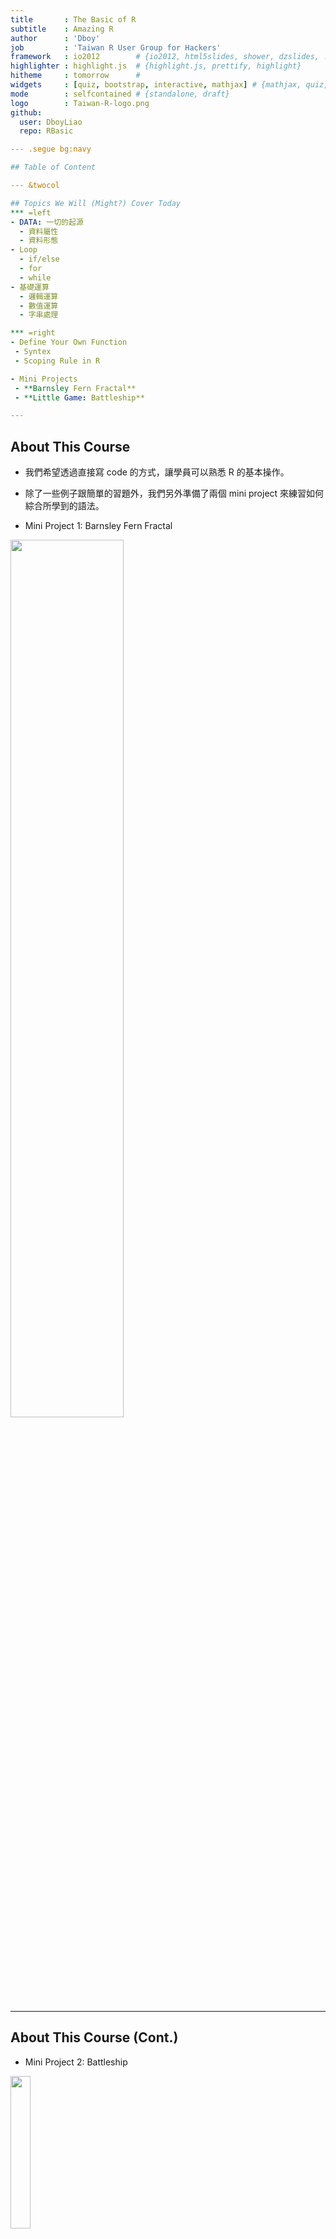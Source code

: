```yaml
---
title       : The Basic of R
subtitle    : Amazing R
author      : 'Dboy'
job         : 'Taiwan R User Group for Hackers'
framework   : io2012        # {io2012, html5slides, shower, dzslides, ...}
highlighter : highlight.js  # {highlight.js, prettify, highlight}
hitheme     : tomorrow      # 
widgets     : [quiz, bootstrap, interactive, mathjax] # {mathjax, quiz, bootstrap}
mode        : selfcontained # {standalone, draft}
logo        : Taiwan-R-logo.png
github:
  user: DboyLiao
  repo: RBasic

--- .segue bg:navy

## Table of Content

--- &twocol

## Topics We Will (Might?) Cover Today
*** =left
- DATA: 一切的起源
  - 資料屬性
  - 資料形態
- Loop
  - if/else
  - for
  - while
- 基礎運算
  - 邏輯運算
  - 數值運算
  - 字串處理

*** =right
- Define Your Own Function
 - Syntex
 - Scoping Rule in R

- Mini Projects
 - **Barnsley Fern Fractal**
 - **Little Game: Battleship**

---
```


## About This Course

- 我們希望透過直接寫 code 的方式，讓學員可以熟悉 R 的基本操作。

- 除了一些例子跟簡單的習題外，我們另外準備了兩個 mini project 來練習如何綜合所學到的語法。

- Mini Project 1: Barnsley Fern Fractal

<img src="assets/img/Barnsley.gif" height="60%" width="60%" />

--- 

## About This Course (Cont.)

- Mini Project 2: Battleship

<img src="assets/img/battle_ship.gif" height="25%" width="25%" />

---

## Learning Pace

- 如果你沒什麼程式經驗，那可以跟著講解的進度一步一步來。

- 如果你本身已經有一些程式經驗，只是需要練習語法，強烈建議直接跳到後面去。
> 1. 為達到最大的練習量，兩個 mini project 希望都**不要**使用我們提供之模板。
> 2. 如果碰到什麼問題，基本上往前面找應該都能找到需要的方法。
> 3. Go Go Go!!

---

## Before We Start
It is good to have some handy commands at hands.
- getwd() / setwd()
- ? / ??: The helper function. (ex: ?getwd)

--- .segue bg:navy

## Data: Where the Story Begins

--- &twocol

## DATA: 一切的起源
*** =left
以資料屬性來分：
- Character (字串)
- Integer (整數)
- Numeric (雙浮點數 / 實數)
- Logical (邏輯值)
- Complex (複數)

*** =right
以資料形態來分：
- 一般變數
- Vector
- Matrix (Array)
- Factor and Data Frame

---

## 基本賦值語法

```r
(x <- 'R is easy to learn!')
(y <- 3)
(z <- pi)
(k <- 1 + 2i)
```

```
## [1] "R is easy to learn!"
```

```
## [1] 3
```

```
## [1] 3.142
```

```
## [1] 1+2i
```


--- .segue bg:green

## Logical


---

## Logical


```r
bol1 <- T
bol2 <- TRUE
bol3 <- F
bol1 == bol2
```

[1] TRUE

```r
bol1 & bol2
```

[1] TRUE

```r
bol3 | 4 > 5 
```

[1] FALSE

---

## Logical (續)


```r
4 > 2
```

[1] TRUE

```r
1 >= 2
```

[1] FALSE

```r
'Dboy' == 'Dboy'
```

[1] TRUE

```r
a <- NA
a == NA     # 要用 is.na(a) 才會回傳 TRUE。(另外還有 is.nan)
```

[1] NA


---

## Fun Time

### 於 Console 中依續執行下列程式碼。

1. my_vec <- c(1, 2, 5, 90, 37)
2. ind <- my_vec >= 5
3. sum(my_vec) 


---

## Fun Time

### 於 Console 中依續執行下列程式碼。

1. my_vec <- c(1, 2, 5, 90, 37)
2. ind <- my_vec >= 5
3. sum(my_vec) 

`猜猜看答案會是多少? (sum 是 R 中的內建函式，用以求和。)`


--- .segue bg:navy

## Loops

--- .segue bg:green

## If Loop

---

## If Loop

### if / else
Syntex:

    if (condition_1){
        #Do something here....
    } else if (conditon_2){
        #Do something here
    } else {
        #Do something here
    }


Note: **else if** and **else** are optional.

---

## If Loop (Cont.)

Exercise:

1. 定義一個變數 value，並隨意給予一個數值。

2. 寫個 **if**/**else if**/**else** 迴圈:

   1. 若 value > 100 或 < -100，執行 print('Extreme')。
   
   2. 若 value <= 60 且 value >= 40，執行 print('Median')。
   
   3. 其餘狀況，執行 print('Normal')

--- .segue bg:green

## For Loop

---

## For Loop

### Syntex:

    for (iterator){
        #Do something here....
    } 

### Example: 土炮 sum()


```r
# 從 1 加到 10
final_result <- 0
for (i in 1:10){
        final_result <- final_result + i
}
(final_result)
```

```
## [1] 55
```

--- .segue bg:green

## While Loop

---

## While Loop

### Syntex:

    while (condition_1){
        #Do something here....
    } 

### Example:


    while (T){
            handsome <- readline('Are you handsome? ')
            if (handsome == 'yes'){
                    print('Really....!?')
            } else {
                    print('Now we are talking.')
                    break
            }
    }


---

## While Loop (Cont.)

<img src="assets/img/while.gif" height="60%" width="60%" />

---

## While Loop (Cont.)

<img src="assets/img/while.gif" height="60%" width="60%" />

### Exercise

> 1. 那如果要把上述程式改成電腦不斷詢問 "Do you like to code?" 呢?
> 2. 至於要回答 'yes' or 'no' 才會停....


--- .segue bg:navy

## Vector, List, Factor, Data Frame and Matrix


--- .segue bg:green

## Vector

---

## Vector

- c(): concatenation function

- 範例：


```r
vec1 <- c(1, 2, 3)
vec2 <- c('a', 'b', 'c')
```

- vector 中所有元素都必須是同一種資料屬性。

- Named Vector:


```r
Bob <- c(age = 27, height = 187, weight = 80)
Bob
```

```
##    age height weight 
##     27    187     80
```

---

## **Funtime**

```r
mix_vec1 <- c('a', 2)
mix_vec2 <- c(2, T)
```
猜看看結果會如何?

> 1. [1] "a" "2"
> 2. [1] 2 1
> 3. Why??


---

## Useful Methods (Vector)
- length(): 
  - 語法: **length(my_vec)**
  - 傳回 my_vect 的長度
- +, -, *, /:
  - 語法: **my_vec + other_vec**
  - 注意: R 中所有運算皆向量化。(element by element operation)
- names():
 - 語法: **names(my_vec)**
 - 傳回 my_vec 各維度的名字。
- []:
 - 語法: **my_vec[index]**
 - 傳回 my_vec 的第 index 個元素。


---

## Examples


```r
vec1 <- c(1, 2, 3)
vec2 <- c(4, 5, 6)
vec1 + vec2
vec1 - vec2
vec1 * vec2
vec1[1] + vec2[3]
```

```
## [1] 5 7 9
```

```
## [1] -3 -3 -3
```

```
## [1]  4 10 18
```

```
## [1] 7
```

---

## Examples (Cont.)


```r
names(Bob)
Bob['age']   # reference by name.
```

```
## [1] "age"    "height" "weight"
```

```
## age 
##  27
```

---

## Exercise

定義一個向量 me 記錄自己的身高(公分)、體重(公斤)與年齡。

---

## Exercise

定義一個向量 me 記錄自己的身高(公分)、體重(公斤)與年齡。

`如果我還想記錄頭髮的顏色跟電話號碼呢?`

> 1. 把 hair_color='Black' 存進去?
> 2. 如果電話是 +886 911333966 呢?


--- .segue bg:green

## List

---

## List

- list 是非常方便好用的資料形態。尤其是需儲存不同類型資料的時候，特別好用。

- Vector, Matrix, Data Frame and List.

- 還記得剛剛提過的優先順序嗎？
 - c(1, '2')
 - c(1, T)

- 比較：
 - list(1, '2')
 - list(1, T)

---

## List: Examples


```r
Bob <- list(age=27, weight = 80,
            favorite_data_name = 'iris', favorite_data = iris)
(age1 <- Bob[1])
class(age1)
(age2 <- Bob[[1]])
class(age2)
```

```
## $age
## [1] 27
```

```
## [1] "list"
```

```
## [1] 27
```

```
## [1] "numeric"
```

---

## List: Examples (Cont.)


```r
(Age_and_DataName <- Bob[c(1, 3)])
head(Bob[['favorite_data']])
```

```
## $age
## [1] 27
## 
## $favorite_data_name
## [1] "iris"
```

```
##   Sepal.Length Sepal.Width Petal.Length Petal.Width Species
## 1          5.1         3.5          1.4         0.2  setosa
## 2          4.9         3.0          1.4         0.2  setosa
## 3          4.7         3.2          1.3         0.2  setosa
## 4          4.6         3.1          1.5         0.2  setosa
## 5          5.0         3.6          1.4         0.2  setosa
## 6          5.4         3.9          1.7         0.4  setosa
```


---

## Play With List

### `Warmup for Battleship Mini Project: Drawing the Map`


```r
map =list(c('O', 'O', 'O', 'O', 'O'),
          c('O', 'O', 'O', 'O', 'O'),
          c('O', 'O', 'O', 'O', 'O'),
          c('O', 'O', 'O', 'O', 'O'),
          c('O', 'O', 'O', 'O', 'O'))
for (i in 1:length(map)){
        print(map[[i]])
}
```

```
## [1] "O" "O" "O" "O" "O"
## [1] "O" "O" "O" "O" "O"
## [1] "O" "O" "O" "O" "O"
## [1] "O" "O" "O" "O" "O"
## [1] "O" "O" "O" "O" "O"
```

--- .segue bg:green

## Factor and Data Frame


---

## Factor and Data Frame

- R 中有很多內建資料庫，其中包括你不可以不知道的 iris 資料庫。

- 用法也很簡單，只要輸入以下指令：


```r
data(iris)
head(iris)
```

```
##   Sepal.Length Sepal.Width Petal.Length Petal.Width Species
## 1          5.1         3.5          1.4         0.2  setosa
## 2          4.9         3.0          1.4         0.2  setosa
## 3          4.7         3.2          1.3         0.2  setosa
## 4          4.6         3.1          1.5         0.2  setosa
## 5          5.0         3.6          1.4         0.2  setosa
## 6          5.4         3.9          1.7         0.4  setosa
```

---

## Factor and Data Frame (Cont.)

1. names(iris) 將可以看到 iris 所有欄位的名字。

2. 關於 factor ，我們來看看下面這個例子。


```r
Species <- iris[, 'Species']
class(Species)                  # R 會告訴你他是個 factor。
Species2 <- as.numeric(Species) # 直接把 factor 轉成 numeric 向量。
Species2
# 你覺得上面這行 code 會跑出什麼呢? 試試看吧!
```

---

## Useful Functions for Data Frame

給定一個名叫 data 的 data frame

- names(data): 傳回 data 的所有欄位名稱。

- nrow(data)/ncol(data): 傳回 data 的列 / 行數目。

- head(data, n)/tail(data, n)/View(data)

- which(exp)

- sort/order

- max/min

- rbind/cbind: merge different data frames

---

## Examples: iris


```r
nrow(iris)    # 顯示 iris 的列數
ncol(iris)    # 顯示 iris 的行數
dim(iris)     # 顯示 iris 的行、列數
names(iris)   # 顯示 iris 的欄位名稱
```

```
## [1] 150
```

```
## [1] 5
```

```
## [1] 150   5
```

```
## [1] "Sepal.Length" "Sepal.Width"  "Petal.Length" "Petal.Width" 
## [5] "Species"
```

---

## Examples: iris (Cont.)


```r
head(iris, n = 10)    # 顯示 iris 前 10 筆資料 (預設為 6 筆)
```

```
##    Sepal.Length Sepal.Width Petal.Length Petal.Width Species
## 1           5.1         3.5          1.4         0.2  setosa
## 2           4.9         3.0          1.4         0.2  setosa
## 3           4.7         3.2          1.3         0.2  setosa
## 4           4.6         3.1          1.5         0.2  setosa
## 5           5.0         3.6          1.4         0.2  setosa
## 6           5.4         3.9          1.7         0.4  setosa
## 7           4.6         3.4          1.4         0.3  setosa
## 8           5.0         3.4          1.5         0.2  setosa
## 9           4.4         2.9          1.4         0.2  setosa
## 10          4.9         3.1          1.5         0.1  setosa
```

---

## Examples: iris (Cont.)


```r
tail(iris, n = 10)    # 顯示 iris 後 10 筆資料 (預設為 6 筆)
```

```
##     Sepal.Length Sepal.Width Petal.Length Petal.Width   Species
## 141          6.7         3.1          5.6         2.4 virginica
## 142          6.9         3.1          5.1         2.3 virginica
## 143          5.8         2.7          5.1         1.9 virginica
## 144          6.8         3.2          5.9         2.3 virginica
## 145          6.7         3.3          5.7         2.5 virginica
## 146          6.7         3.0          5.2         2.3 virginica
## 147          6.3         2.5          5.0         1.9 virginica
## 148          6.5         3.0          5.2         2.0 virginica
## 149          6.2         3.4          5.4         2.3 virginica
## 150          5.9         3.0          5.1         1.8 virginica
```

---

## Examples: iris (Cont.)


```r
ind1 <- which(iris[, 'Sepal.Length'] >= 6.5 & iris[, 'Species'] == 'virginica')
class(ind1)
iris1 <- iris[ind1, ]
head(iris1)
```

```
## [1] "integer"
```

```
##     Sepal.Length Sepal.Width Petal.Length Petal.Width   Species
## 103          7.1         3.0          5.9         2.1 virginica
## 105          6.5         3.0          5.8         2.2 virginica
## 106          7.6         3.0          6.6         2.1 virginica
## 108          7.3         2.9          6.3         1.8 virginica
## 109          6.7         2.5          5.8         1.8 virginica
## 110          7.2         3.6          6.1         2.5 virginica
```

---

## Examples: iris (Cont.)


```r
ind2 <- which(iris[, 'Sepal.Length'] < 5.8 & iris[, 'Species'] == 'setosa')
iris2 <- iris[ind2, ]
head(iris2)
```

```
##   Sepal.Length Sepal.Width Petal.Length Petal.Width Species
## 1          5.1         3.5          1.4         0.2  setosa
## 2          4.9         3.0          1.4         0.2  setosa
## 3          4.7         3.2          1.3         0.2  setosa
## 4          4.6         3.1          1.5         0.2  setosa
## 5          5.0         3.6          1.4         0.2  setosa
## 6          5.4         3.9          1.7         0.4  setosa
```

---

## Examples: iris (Cont.)


```r
iris3 <- rbind(iris1, iris2)
head(iris3)
```

```
##     Sepal.Length Sepal.Width Petal.Length Petal.Width   Species
## 103          7.1         3.0          5.9         2.1 virginica
## 105          6.5         3.0          5.8         2.2 virginica
## 106          7.6         3.0          6.6         2.1 virginica
## 108          7.3         2.9          6.3         1.8 virginica
## 109          6.7         2.5          5.8         1.8 virginica
## 110          7.2         3.6          6.1         2.5 virginica
```

---

## Examples: iris (Cont.)


```r
iris4 <- cbind(iris1[1:10, ], iris2[1:10, ])
head(iris4)   # View(iris4)
```

```
##     Sepal.Length Sepal.Width Petal.Length Petal.Width   Species
## 103          7.1         3.0          5.9         2.1 virginica
## 105          6.5         3.0          5.8         2.2 virginica
## 106          7.6         3.0          6.6         2.1 virginica
## 108          7.3         2.9          6.3         1.8 virginica
## 109          6.7         2.5          5.8         1.8 virginica
## 110          7.2         3.6          6.1         2.5 virginica
##     Sepal.Length Sepal.Width Petal.Length Petal.Width Species
## 103          5.1         3.5          1.4         0.2  setosa
## 105          4.9         3.0          1.4         0.2  setosa
## 106          4.7         3.2          1.3         0.2  setosa
## 108          4.6         3.1          1.5         0.2  setosa
## 109          5.0         3.6          1.4         0.2  setosa
## 110          5.4         3.9          1.7         0.4  setosa
```

---

## Examples: iris (Cont.)


```r
sort(iris[1:30, 2])
ind5 <- order(iris[, 'Sepal.Length'], iris[, 'Petal.Length'])
ind5[1:20]
class(ind5)
iris5 <- iris[ind5, ]
```

```
##  [1] 2.9 3.0 3.0 3.0 3.0 3.1 3.1 3.2 3.2 3.3 3.4 3.4 3.4 3.4 3.4 3.4 3.4
## [18] 3.5 3.5 3.5 3.6 3.6 3.7 3.7 3.8 3.8 3.9 3.9 4.0 4.4
```

```
##  [1] 14 39 43  9 42 23  7 48  4  3 30 13 46 12 31 25  2 38 10 35
```

```
## [1] "integer"
```

---

## Examples: iris (Cont.)


```r
head(iris5)
```

```
##    Sepal.Length Sepal.Width Petal.Length Petal.Width Species
## 14          4.3         3.0          1.1         0.1  setosa
## 39          4.4         3.0          1.3         0.2  setosa
## 43          4.4         3.2          1.3         0.2  setosa
## 9           4.4         2.9          1.4         0.2  setosa
## 42          4.5         2.3          1.3         0.3  setosa
## 23          4.6         3.6          1.0         0.2  setosa
```

---

## Examples: iris (Cont.)

我們也可以改變欄位的名字。


```r
iris6 <- iris
colnames(iris6) <- c('SLength', 'SWidth', 'PLength', 'PWidth', 'Sp')
# 也可以用 names(iris6) <- c('SLength', 'SWidth', 'PLength', 'PWidth', 'Sp')
head(iris6)
```

```
##   SLength SWidth PLength PWidth     Sp
## 1     5.1    3.5     1.4    0.2 setosa
## 2     4.9    3.0     1.4    0.2 setosa
## 3     4.7    3.2     1.3    0.2 setosa
## 4     4.6    3.1     1.5    0.2 setosa
## 5     5.0    3.6     1.4    0.2 setosa
## 6     5.4    3.9     1.7    0.4 setosa
```


---

## Play With It And You Will Master It!

我們用房貸餘額資料來練習!

`之後會在 ETL 課程再度碰到它，也會學到進階的資料處理技巧。`


---

## Play With It And You Will Master It!

我們用房貸餘額資料來練習!

`之後會在 ETL 課程再度碰到它，也會學到進階的資料處理技巧。`

到[這裡](https://raw.githubusercontent.com/ntuaha/TWFS/master/db/cl_info_other.csv)下載檔案。(cl_info_other.csv)


---

## Play With It And You Will Master It!



```r
# read.table 小技巧。
tmp <- read.table('./cl_info_other.csv', sep = ',',
                 stringsAsFactors = F, header = T, nrows = 1000)
colClasses <- sapply(DF, class)
DF <- read.table('./cl_info_other.csv', sep = ',',
                 header = T, colClasses = colClasses)
```

Exercises:

1. 顯示 DF 前 20 筆資料與所有欄位的名稱。
3. 將 mortgage_cnt < 2053 的資料另外儲存成 banks_below。
4. 將 mortgage_cnt >= 22538 的資料另外儲存成 banks_above。
5. 將 banks_below 與 banks_above 合併。
6. 將 DF 先依 mortgage_cnt 再依 mortgage_bal 排序。(Hint: order)

--- .segue bg:green

## Matrix

---

## Matrix

- 語法: **matrix(elements, norw, ncol, byrow = F)**
- 例子: 

```r
My_matrix1 <- matrix(1:6, 2, 3)
My_matrix2 <- matrix(1:6, 2, 3, byrow = T)
My_matrix1
My_matrix2
```

```
##      [,1] [,2] [,3]
## [1,]    1    3    5
## [2,]    2    4    6
```

```
##      [,1] [,2] [,3]
## [1,]    1    2    3
## [2,]    4    5    6
```

---

## Basic Operations on Matrix

- **+, -, *, /**
- 例子:

```r
My_matrix1 + My_matrix2
My_matrix1 * My_matrix2
```

```
##      [,1] [,2] [,3]
## [1,]    2    5    8
## [2,]    6    9   12
```

```
##      [,1] [,2] [,3]
## [1,]    1    6   15
## [2,]    8   20   36
```

---

## Basic Operation on Matrix (Cont.)

- **%*%**: Matrix Mulplication
- **t()**: Transpose
- 例子:

```r
vec <- c(1:3)
(t(vec))
```

```
##      [,1] [,2] [,3]
## [1,]    1    2    3
```

---

## Basic Operation on Matrix (Cont.)

- **%*%**: Matrix Mulplication
- **t()**: Transpose
- 例子:



```r
my_vec <- matrix(1:3, ncol = 1) # 用 c() 也跑得動。
My_matrix1 %*% my_vec
```

```
##      [,1]
## [1,]   22
## [2,]   28
```

```r
My_matrix1 %*% t(my_vec)
```

```
## Error: 非調和引數
```


---

## Basic Operation on Matrix (Cont.)

- **my_matrix[row_index, col_index]**
- 例子:

```r
My_matrix1[1, c(1, 3)]
```

```
## [1] 1 5
```

```r
My_matrix2[, c(2, 3)]
```

```
##      [,1] [,2]
## [1,]    2    3
## [2,]    5    6
```

---

## Basic Operation on Matrix (Cont.)

- **dim()**: Dimension
- 例子:

```r
dim(My_matrix1)
```

```
## [1] 2 3
```

> 1. 記得常常確認矩陣的維度。

> 2. 尤其是在做複雜的模型時，維度是個非常好的指標。


--- .segue bg:navy

## Mini Project 1: Barnsley Fern Fractal

---

## Mini Project 1: Barnsley Fern Fractal

- 起始點:
<img src="assets/img/Barnsley_Fern_0.png" height="11.5%" width="11.5%"/>

- With 5% probability:
<img src="assets/img/Barnsley_Fern_1.png" height="25%" width="25%"/>

- With 81% probability:
<img src="assets/img/Barnsley_Fern_2.png" height="42.5%" width="42.5%"/>

- With 7% probability:
<img src="assets/img/Barnsley_Fern_3.png" height="42.5%" width="42.5%"/>

- With 7% probability:
<img src="assets/img/Barnsley_Fern_4.png" height="42.5%" width="42.5%"/>


---

## Barnsley Fern Fractal

- 依此規則迭代出 10000 點，再把這些點畫成圖。

- 只要用我們有學過的 **for**/**if** 迴圈和矩陣運算就可以做到這件事。

- 你應該會看到:

<img src="assets/img/Barnsley_Fern.png" height="70%" width="70%" />

---

## Barnsley Fern Fractal: Tips

- 可以把迭代出來的點用一個 data.frame 存起來。(例如說存成 coor )

- 最後用 plot(x = coor[, 2], y = coor[, 1], plt = c(0, 10, -5, 5), cex = 0.1, asp = 1) 把它畫出來。

- 這些參數不懂沒關係，它們的唯一功能就只是讓圖變漂亮而已。(很多我也是 Google 來的XD)

---

## Barnsley Fern Fractal: Tips

- 可以把迭代出來的點用一個 data.frame 存起來。(例如說存成 coor )

- 最後用 plot(x = coor[, 2], y = coor[, 1], plt = c(0, 10, -5, 5), cex = 0.1, asp = 1) 把它畫出來。

- 這些參數不懂沒關係，它們的唯一功能就只是讓圖變漂亮而已。(很多我也是 Google 來的XD)

- [Template](https://dl.dropboxusercontent.com/u/5487490/RBasic/Barnsley_Fern_template.R)


---

## Barnsley Fern Fractal: Tips

- 可以把迭代出來的點用一個 data.frame 存起來。(例如說存成 coor )

- 最後用 plot(x = coor[, 2], y = coor[, 1], plt = c(0, 10, -5, 5), cex = 0.1, asp = 1) 把它畫出來。

- 這些參數不懂沒關係，它們的唯一功能就只是讓圖變漂亮而已。(很多我也是 Google 來的XD)

- [Template](https://dl.dropboxusercontent.com/u/5487490/RBasic/Barnsley_Fern_template.R)

- `敬請期待 Data Visualization 教學課程。`



---

## Barnsley Fern Fractal 程式範例

    rm(list = ls())
    iter = 10000
    p = runif(iter)
    coord = matrix(c(0, 0), ncol = 1)
    df = rbind(data.frame(), t(coord))
    for (i in 1:iter) {
            if (p[i] <= 0.05) {
                    m = matrix(c(0, 0, 0, 0.16), nrow = 2, ncol = 2)
                    const = matrix(c(0, 0), ncol = 1)
            } else if (p[i] > 0.05 && p[i] <= 0.86) {
                    m = matrix(c(0.85, -0.04, 0.04, 0.85), nrow = 2, ncol = 2)
                    const = matrix(c(0, 1.6), ncol = 1)
            } else if (p[i] > 0.86 && p[i] <= 0.93) {
                    m = matrix(c(0.2, 0.23, -0.26, 0.22), nrow = 2, ncol = 2)
                    const = matrix(c(0, 1.6), ncol = 1)
                    

---

## Barnsley Fern Fractal程式範例 (續)

            } else {
                    m = matrix(c(-0.15, 0.26, 0.28, 0.24), nrow = 2, ncol = 2)
                    const = matrix(c(0, 0.44), ncol = 1)
            }
            coord = m %*% coord + const
            df = rbind(df, t(coord))
    }

    plot(x = df[, 2], y = df[, 1], plt = c(0, 10, -5, 5), cex = 0.1, asp = 1)


--- .segue bg:navy

## User-Defined Function

---

## User-Defined Function

### `Syntex`


    my_function <- function(arg1, arg2 = arg2_default, ...){
            # do something here
            
            # return the result. (optional)
    }


> 1. 如果在最後沒有 return() ，R 會自動回傳**最後一次運算**的結果。
> 2. 強烈建議習慣性寫上 return()。

---

## User-Defined Function (Cont.)

### Example

`把剛剛土炮的 sum 包起來!`


```r
my_sum <- function(lst){
        final_result <- 0
        for (num in lst){
                final_result <- final_result + num
                }
        return(final_result)
}
numbers <- c(1, 2, 5 ,6, 8, 33)
my_sum(numbers)
```

```
## [1] 55
```

---

## One Last Thing: Global v.s. Local

- Example:


```r
x <- 5
my_fun <- function(){
        x <- 6
        return( x+1 )
}
my_fun()
print(x)
```

- 大家來 Try Try See 吧!


--- .segue bg:navy

## Mini project 2: Battleship


---

## Mini project 2: Battleship

<img src="assets/img/battle_ship.gif" height="30%" width="30%" />

---

## Battleship: Tips
`接下來我們將一步步指導該如何造出這個 battleship()。`

- 首先由電腦決定一個座標。

- 定義一個 list 變數 map 如下

```r
map =list(c('O', 'O', 'O', 'O', 'O'),
          c('O', 'O', 'O', 'O', 'O'),
          c('O', 'O', 'O', 'O', 'O'),
          c('O', 'O', 'O', 'O', 'O'),
          c('O', 'O', 'O', 'O', 'O'))
```

-  用一個 for 迴圈把 map 中的每一個項目 print 出來。

- 定義一個變數 trial 並給予初始值 0 。(此變數將用於記錄玩家已經試過幾次)

- 用一個 while 迴圈來判斷 trial 是否超過可嘗試次數。如果沒有，更新 map 並顯示適當訊息。若已超過， break 當前迴圈。


---

## Battleship: Tips

- [Template](https://dl.dropboxusercontent.com/u/5487490/RBasic/battleship_template.R)


---

## Some Function You Might Need

- readline(msg)

```r
readline('Are you a girl?') # readline() 會把輸入的資料存成字串。
```

- sample.int(x, size)

```r
sample.int(5, 1)   # 從 1~5 中隨機抽取 1 個數字。
```

```
## [1] 3
```

- cat(): 簡單版的 print 。

```r
cat('I love R!')
```

```
## I love R!
```

---

## Battleship 成品範例

    battleship <- function(num_guess = 5, cheat = F){
            ship_x <- sample.int(5, size = 1)
            ship_y <- sample.int(5, size = 1)
            if (cheat){
                    print(ship_x)
                    print(ship_y)
            }
            map =list(c('O', 'O', 'O', 'O', 'O'),
                      c('O', 'O', 'O', 'O', 'O'),
                      c('O', 'O', 'O', 'O', 'O'),
                      c('O', 'O', 'O', 'O', 'O'),
                      c('O', 'O', 'O', 'O', 'O'))
            for (r in map){
                    print(r)
            }
            trial <- 0

---

## Battleship 成品範例 (續)

        while (trial < num_guess){
                    x <- as.numeric(readline('Guess the x:'))
                    y <- as.numeric(readline('Guess the y:'))
                    if (x <= 5 && y <= 5 && x > 0 && y > 0){ 
                            map[[y]][x] <- 'X'
                            for (r in map){
                                    print(r)
                            }
                            if (x == ship_x & y == ship_y){
                                    cat('Oh NO~~~You shrink my boat!!')
                                    break
                            } else{
                                    cat('You miss.')
                                    trial <- trial + 1
                            }

---

## Battleship 成品範例 (續)

                            if (trial >= num_guess){
                                    cat('You loss.')
                            }
                    } else {
                            cat('Invalid x or y coordinate.')
                    }
            }
        
    }


--- .segue bg:orange

## Thanks for Your Attention!

